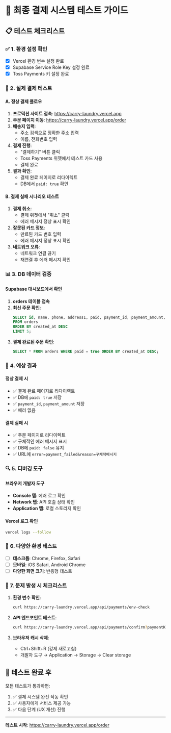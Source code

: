 # 🧪 최종 결제 시스템 테스트 가이드

## 📋 **테스트 체크리스트**

### ✅ **1. 환경 설정 확인**
- [x] Vercel 환경 변수 설정 완료
- [x] Supabase Service Role Key 설정 완료
- [x] Toss Payments 키 설정 완료

### 🧪 **2. 실제 결제 테스트**

#### **A. 정상 결제 플로우**
1. **프로덕션 사이트 접속**: https://carry-laundry.vercel.app
2. **주문 페이지 이동**: https://carry-laundry.vercel.app/order
3. **배송지 입력**:
   - 주소 검색으로 정확한 주소 입력
   - 이름, 전화번호 입력
4. **결제 진행**:
   - "결제하기" 버튼 클릭
   - Toss Payments 위젯에서 테스트 카드 사용
   - 결제 완료
5. **결과 확인**:
   - 결제 완료 페이지로 리다이렉트
   - DB에서 `paid: true` 확인

#### **B. 결제 실패 시나리오 테스트**
1. **결제 취소**:
   - 결제 위젯에서 "취소" 클릭
   - 에러 메시지 정상 표시 확인
2. **잘못된 카드 정보**:
   - 만료된 카드 번호 입력
   - 에러 메시지 정상 표시 확인
3. **네트워크 오류**:
   - 네트워크 연결 끊기
   - 재연결 후 에러 메시지 확인

### 📊 **3. DB 데이터 검증**

#### **Supabase 대시보드에서 확인**
1. **orders 테이블 접속**
2. **최신 주문 확인**:
   ```sql
   SELECT id, name, phone, address1, paid, payment_id, payment_amount, created_at 
   FROM orders 
   ORDER BY created_at DESC 
   LIMIT 5;
   ```
3. **결제 완료된 주문 확인**:
   ```sql
   SELECT * FROM orders WHERE paid = true ORDER BY created_at DESC;
   ```

### 🎯 **4. 예상 결과**

#### **정상 결제 시**
- ✅ 결제 완료 페이지로 리다이렉트
- ✅ DB에 `paid: true` 저장
- ✅ `payment_id`, `payment_amount` 저장
- ✅ 에러 없음

#### **결제 실패 시**
- ✅ 주문 페이지로 리다이렉트
- ✅ 구체적인 에러 메시지 표시
- ✅ DB에 `paid: false` 유지
- ✅ URL에 `error=payment_failed&reason=구체적메시지`

### 🔍 **5. 디버깅 도구**

#### **브라우저 개발자 도구**
- **Console 탭**: 에러 로그 확인
- **Network 탭**: API 호출 상태 확인
- **Application 탭**: 로컬 스토리지 확인

#### **Vercel 로그 확인**
```bash
vercel logs --follow
```

### 📱 **6. 다양한 환경 테스트**

- [ ] **데스크톱**: Chrome, Firefox, Safari
- [ ] **모바일**: iOS Safari, Android Chrome
- [ ] **다양한 화면 크기**: 반응형 테스트

### 🚨 **7. 문제 발생 시 체크리스트**

1. **환경 변수 확인**:
   ```bash
   curl https://carry-laundry.vercel.app/api/payments/env-check
   ```

2. **API 엔드포인트 테스트**:
   ```bash
   curl https://carry-laundry.vercel.app/api/payments/confirm?paymentKey=test&orderId=test&amount=1000
   ```

3. **브라우저 캐시 삭제**:
   - Ctrl+Shift+R (강제 새로고침)
   - 개발자 도구 → Application → Storage → Clear storage

## 🎉 **테스트 완료 후**

모든 테스트가 통과하면:
1. ✅ 결제 시스템 완전 작동 확인
2. ✅ 사용자에게 서비스 제공 가능
3. ✅ 다음 단계 (UX 개선) 진행

---

**테스트 시작**: https://carry-laundry.vercel.app/order
